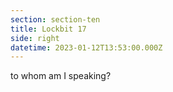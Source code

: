 ```yaml
---
section: section-ten
title: Lockbit 17
side: right
datetime: 2023-01-12T13:53:00.000Z
---
```

to whom am I speaking?
